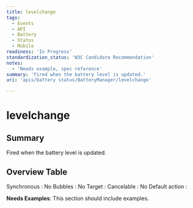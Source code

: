 ```yaml
---
title: levelchange
tags:
  - Events
  - API
  - Battery
  - Status
  - Mobile
readiness: 'In Progress'
standardization_status: 'W3C Candidate Recommendation'
notes:
  - 'Needs example, spec reference'
summary: 'Fired when the battery level is updated.'
uri: 'apis/battery status/BatteryManager/levelchange'

---
```

# levelchange

## Summary

Fired when the battery level is updated.

## Overview Table

Synchronous
:   No
Bubbles
:   No
Target
:
Cancelable
:   No
Default action
:

**Needs Examples**: This section should include examples.

